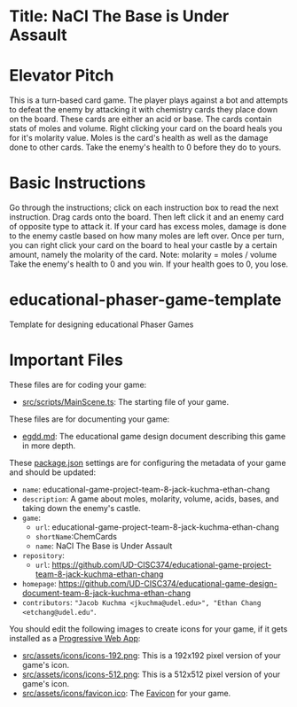 # Title: NaCl The Base is Under Assault

# Elevator Pitch
This is a turn-based card game. The player plays against a bot and attempts to defeat the enemy by attacking it with chemistry cards they place down on the board. These cards are either an acid or base. The cards contain stats of moles and volume. Right clicking your card on the board heals you for it's molarity value. Moles is the card's health as well as the damage done to other cards. Take the enemy's health to 0 before they do to yours.

# Basic Instructions
Go through the instructions; click on each instruction box to read the next instruction.
Drag cards onto the board. Then left click it and an enemy card of opposite type to attack it. If your card has excess moles, damage is done to the enemy castle based on how many moles are left over.
Once per turn, you can right click your card on the board to heal your castle by a certain amount, namely the molarity of the card.
Note: molarity = moles / volume
Take the enemy's health to 0 and you win. If your health goes to 0, you lose.
# educational-phaser-game-template

Template for designing educational Phaser Games

# Important Files

These files are for coding your game:

* [src/scripts/MainScene.ts](src/scripts/MainScene.ts): The starting file of your game.

These files are for documenting your game:
 
* [egdd.md](egdd.md): The educational game design document describing this game in more depth.

These [package.json](package.json) settings are for configuring the metadata of your game and should be updated:

* `name`: educational-game-project-team-8-jack-kuchma-ethan-chang
* `description`: A game about moles, molarity, volume, acids, bases, and taking down the enemy's castle.
* `game`:
    * `url`: educational-game-project-team-8-jack-kuchma-ethan-chang
    * `shortName`:ChemCards
    * `name`: NaCl The Base is Under Assault
* `repository`:
    * `url`: https://github.com/UD-CISC374/educational-game-project-team-8-jack-kuchma-ethan-chang
* `homepage`: https://github.com/UD-CISC374/educational-game-design-document-team-8-jack-kuchma-ethan-chang
* `contributors`: `"Jacob Kuchma <jkuchma@udel.edu>", "Ethan Chang <etchang@udel.edu"`.

You should edit the following images to create icons for your game, if it gets installed as a [Progressive Web App](https://medium.com/@amberleyjohanna/seriously-though-what-is-a-progressive-web-app-56130600a093):

* [src/assets/icons/icons-192.png](src/assets/icons/icons-192.png): This is a 192x192 pixel version of your game's icon.
* [src/assets/icons/icons-512.png](src/assets/icons/icons-512.png): This is a 512x512 pixel version of your game's icon.
* [src/assets/icons/favicon.ico](src/assets/icons/favicon.ico): The [Favicon](https://en.wikipedia.org/wiki/Favicon) for your game.
